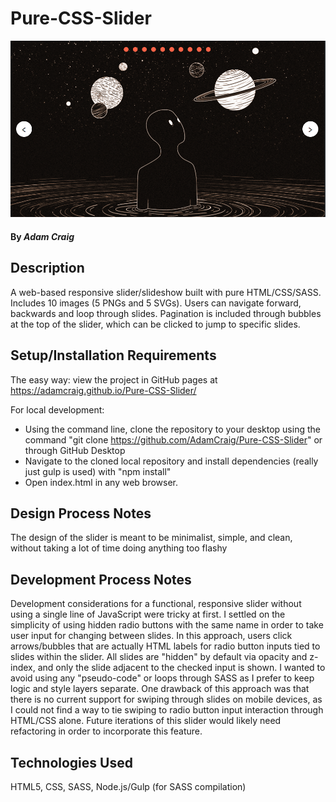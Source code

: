 # Pure-CSS-Slider

![Slider Screenshot](screenshot.png)

#### By _**Adam Craig**_

## Description

A web-based responsive slider/slideshow built with pure HTML/CSS/SASS. Includes 10 images (5 PNGs and 5 SVGs). Users can navigate forward, backwards and loop through slides. Pagination is included through bubbles at the top of the slider, which can be clicked to jump to specific slides.

## Setup/Installation Requirements

The easy way: view the project in GitHub pages at https://adamcraig.github.io/Pure-CSS-Slider/

For local development:

- Using the command line, clone the repository to your desktop using the command "git clone https://github.com/AdamCraig/Pure-CSS-Slider" or through GitHub Desktop
- Navigate to the cloned local repository and install dependencies (really just gulp is used) with "npm install"
- Open index.html in any web browser.

## Design Process Notes

The design of the slider is meant to be minimalist, simple, and clean, without taking a lot of time doing anything too flashy

## Development Process Notes

Development considerations for a functional, responsive slider without using a single line of JavaScript were tricky at first. I settled on the simplicity of using hidden radio buttons with the same name in order to take user input for changing between slides. In this approach, users click arrows/bubbles that are actually HTML labels for radio button inputs tied to slides within the slider. All slides are "hidden" by default via opacity and z-index, and only the slide adjacent to the checked input is shown. I wanted to avoid using any "pseudo-code" or loops through SASS as I prefer to keep logic and style layers separate. One drawback of this approach was that there is no current support for swiping through slides on mobile devices, as I could not find a way to tie swiping to radio button input interaction through HTML/CSS alone. Future iterations of this slider would likely need refactoring in order to incorporate this feature.

## Technologies Used

HTML5, CSS, SASS, Node.js/Gulp (for SASS compilation)
